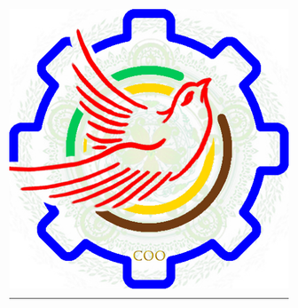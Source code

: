 <div style="text-align: center;margin: 0 auto">
   <img src="docs/coo.jpg" alt="logo" style="margin: 0 auto">

----

</div>
